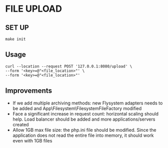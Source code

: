 # FILE UPLOAD

## SET UP
```console
make init
```
## Usage

```console
curl --location --request POST '127.0.0.1:8080/upload' \
--form '<key>=@"<file_location>"' \
--form '<key>=@"<file_location>"'
```
## Improvements

- If we add multiple archiving methods: new Flysystem adapters needs to be added and App\Filesystem\FilesystemFileFactory modified
- Face a significant increase in request count: horizontal scaling should help. Load balancer should be added and more applications/servers created
- Allow 1GB max file size: the php.ini file should be modified. Since the application does not read the entire file into memory, it should work even with 1GB files
